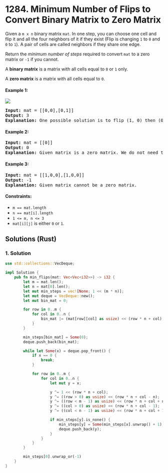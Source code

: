 # 1284. Minimum Number of Flips to Convert Binary Matrix to Zero Matrix
Given a `m x n` binary matrix `mat`. In one step, you can choose one cell and flip it and all the four neighbors of it if they exist (Flip is changing `1` to `0` and `0` to `1`). A pair of cells are called neighbors if they share one edge.

Return the *minimum number of steps* required to convert `mat` to a zero matrix or `-1` if you cannot.

A **binary matrix** is a matrix with all cells equal to `0` or `1` only.

A **zero matrix** is a matrix with all cells equal to `0`.

#### Example 1:
![](https://assets.leetcode.com/uploads/2019/11/28/matrix.png)
<pre>
<strong>Input:</strong> mat = [[0,0],[0,1]]
<strong>Output:</strong> 3
<strong>Explanation:</strong> One possible solution is to flip (1, 0) then (0, 1) and finally (1, 1) as shown.
</pre>

#### Example 2:
<pre>
<strong>Input:</strong> mat = [[0]]
<strong>Output:</strong> 0
<strong>Explanation:</strong> Given matrix is a zero matrix. We do not need to change it.
</pre>

#### Example 3:
<pre>
<strong>Input:</strong> mat = [[1,0,0],[1,0,0]]
<strong>Output:</strong> -1
<strong>Explanation:</strong> Given matrix cannot be a zero matrix.
</pre>

#### Constraints:
* `m == mat.length`
* `n == mat[i].length`
* `1 <= m, n <= 3`
* `mat[i][j]` is either `0` or `1`.

## Solutions (Rust)

### 1. Solution
```Rust
use std::collections::VecDeque;

impl Solution {
    pub fn min_flips(mat: Vec<Vec<i32>>) -> i32 {
        let m = mat.len();
        let n = mat[0].len();
        let mut min_steps = vec![None; 1 << (m * n)];
        let mut deque = VecDeque::new();
        let mut bin_mat = 0;

        for row in 0..m {
            for col in 0..n {
                bin_mat |= (mat[row][col] as usize) << (row * n + col);
            }
        }

        min_steps[bin_mat] = Some(0);
        deque.push_back(bin_mat);

        while let Some(x) = deque.pop_front() {
            if x == 0 {
                break;
            }

            for row in 0..m {
                for col in 0..n {
                    let mut y = x;

                    y ^= 1 << (row * n + col);
                    y ^= ((row > 0) as usize) << (row * n + col - n);
                    y ^= ((row < m - 1) as usize) << (row * n + col + n);
                    y ^= ((col > 0) as usize) << (row * n + col - 1);
                    y ^= ((col < n - 1) as usize) << (row * n + col + 1);

                    if min_steps[y].is_none() {
                        min_steps[y] = Some(min_steps[x].unwrap() + 1);
                        deque.push_back(y);
                    }
                }
            }
        }

        min_steps[0].unwrap_or(-1)
    }
}
```
